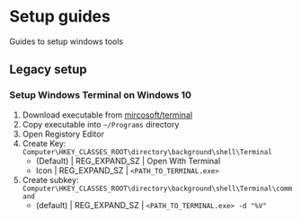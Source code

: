 # Setup guides
Guides to setup windows tools

## Legacy setup

### Setup Windows Terminal on Windows 10
1. Download executable from [mircosoft/terminal](https://github.com/microsoft/terminal/releases)
2. Copy executable into `~/Programs` directory
3. Open Registory Editor
4. Create Key: `Computer\HKEY_CLASSES_ROOT\directory\background\shell\Terminal`  
    * (Default) | REG_EXPAND_SZ | Open With Terminal
    * Icon | REG_EXPAND_SZ | `<PATH_TO_TERMINAL.exe>`
5. Create subkey: `Computer\HKEY_CLASSES_ROOT\directory\background\shell\Terminal\command`
    * (default) | REG_EXPAND_SZ | `<PATH_TO_TERMINAL.exe> -d "%V"`
           

